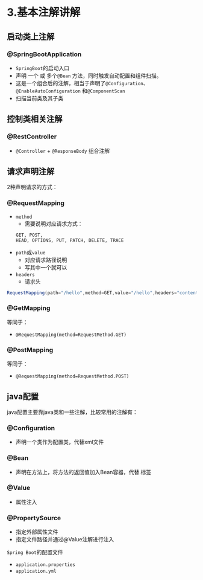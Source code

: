 # 3.基本注解讲解
## 启动类上注解
### @SpringBootApplication

- `SpringBoot`的启动入口
- 声明 一个 或 多个`@Bean` 方法，同时触发自动配置和组件扫描。
- 这是一个组合后的注解，相当于声明了`@Configuration`、`@EnableAutoConfiguration` 和`@ComponentScan`
- 扫描当前类及其子类


## 控制类相关注解
### @RestController
- `@Controller` + `@ResponseBody` 组合注解


## 请求声明注解
2种声明请求的方式：
### @RequestMapping
- `method`
    - 需要说明对应请求方式：
   ```
   GET, POST,
   HEAD, OPTIONS, PUT, PATCH, DELETE, TRACE
   ```
- `path`或`value`
    - 对应请求路径说明
    - 写其中一个就可以
- `headers`
    - 请求头

    
```java
RequestMapping(path="/hello",method=GET,value="/hello",headers="content-type=text/*")
```    

### @GetMapping
等同于：
-  `@RequestMapping(method=RequestMethod.GET)`


### @PostMapping
等同于：
- `@RequestMapping(method=RequestMethod.POST)`

## java配置
java配置主要靠java类和一些注解，比较常用的注解有：
### @Configuration 
- 声明一个类作为配置类，代替xml文件
### @Bean
- 声明在方法上，将方法的返回值加入Bean容器，代替 <bean> 标签
### @Value
- 属性注入
### @PropertySource
- 指定外部属性文件
- 指定文件路径并通过@Value注解进行注入




`Spring Boot`的配置文件
- `application.properties`
- `application.yml`